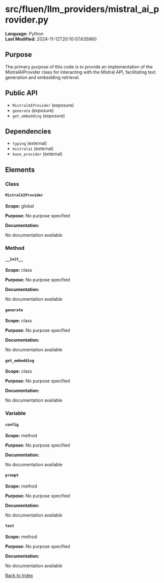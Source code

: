 # src/fluen/llm_providers/mistral_ai_provider.py

**Language:** Python  
**Last Modified:** 2024-11-12T20:10:07.635960

## Purpose

The primary purpose of this code is to provide an implementation of the MistralAIProvider class for interacting with the Mistral API, facilitating text generation and embedding retrieval.

## Public API

- `MistralAIProvider` (exposure)
- `generate` (exposure)
- `get_embedding` (exposure)

## Dependencies

- `typing` (external)
- `mistralai` (external)
- `base_provider` (external)

## Elements

### Class

#### `MistralAIProvider`

**Scope:** global

**Purpose:** No purpose specified

**Documentation:**

No documentation available

### Method

#### `__init__`

**Scope:** class

**Purpose:** No purpose specified

**Documentation:**

No documentation available

#### `generate`

**Scope:** class

**Purpose:** No purpose specified

**Documentation:**

No documentation available

#### `get_embedding`

**Scope:** class

**Purpose:** No purpose specified

**Documentation:**

No documentation available

### Variable

#### `config`

**Scope:** method

**Purpose:** No purpose specified

**Documentation:**

No documentation available

#### `prompt`

**Scope:** method

**Purpose:** No purpose specified

**Documentation:**

No documentation available

#### `text`

**Scope:** method

**Purpose:** No purpose specified

**Documentation:**

No documentation available


[Back to Index](../README.md)